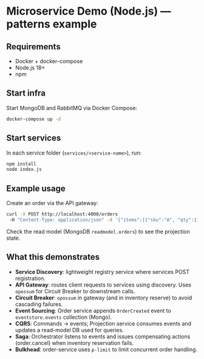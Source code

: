 # Microservice Demo (Node.js) — patterns example

## Requirements

- Docker + docker-compose
- Node.js 18+
- npm

## Start infra

Start MongoDB and RabbitMQ via Docker Compose:

```bash
docker-compose up -d
```

## Start services

In each service folder (`services/<service-name>`), run:

```bash
npm install
node index.js
```

## Example usage

Create an order via the API gateway:

```bash
curl -X POST http://localhost:4000/orders
 -H "Content-Type: application/json" -d '{"items":[{"sku":"A", "qty":1},{"sku":"B","qty":2}]}'
```

Check the read model (MongoDB `readmodel.orders`) to see the projection state.

## What this demonstrates

- **Service Discovery**: lightweight registry service where services POST registration.
- **API Gateway**: routes client requests to services using discovery. Uses `opossum` for Circuit Breaker to downstream calls.
- **Circuit Breaker**: `opossum` in gateway (and in inventory reserve) to avoid cascading failures.
- **Event Sourcing**: Order service appends `OrderCreated` event to `eventstore.events` collection (Mongo).
- **CQRS**: Commands -> events; Projection service consumes events and updates a read-model DB used for queries.
- **Saga**: Orchestrator listens to events and issues compensating actions (order.cancel) when inventory reservation fails.
- **Bulkhead**: order-service uses `p-limit` to limit concurrent order handling.
